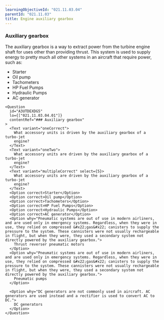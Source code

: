 ```yaml
---
learningObjectiveId: "021.11.03.04"
parentId: "021.11.03"
title: Engine auxiliary gearbox
---
```


### Auxiliary gearbox

The auxiliary gearbox is a way to extract power from the turbine engine shaft
for uses other than providing thrust. This system is used to supply energy to
pretty much all other systems in an aircraft that require power, such as:

- Starter
- Oil pump
- Tachometers
- HP Fuel Pumps
- Hydraulic Pumps
- AC generator

```tsx
<Question
  id="A3UTDEXDG5"
  lo={["021.11.03.04.01"]}
  contentRef="### Auxiliary gearbox"
>
  <Text variant="oneCorrect">
    What accessory units is driven by the auxiliary gearbox of a turbo-jet
    engine?
  </Text>
  <Text variant="oneTwo">
    What accessory units are driven by the auxiliary gearbox of a turbo-jet
    engine?
  </Text>
  <Text variant="multipleCorrect" select={5}>
    What accessory units are driven by the auxiliary gearbox of a turbo-jet
    engine?
  </Text>
  <Option correct>Starter</Option>
  <Option correct>Oil pump</Option>
  <Option correct>Tachometers</Option>
  <Option correct>HP Fuel Pumps</Option>
  <Option correct>Hydraulic Pumps</Option>
  <Option correct>AC generator</Option>
  <Option why="Pneumatic systems are out of use in modern airliners, and are used only in emergency systems. Regardless, when they were in use, they relied on compressed &#x22;gas&#x22; canisters to supply the pressure to the system. These cannisters were not usually rechargeable  in flight, but when they were, they used a secondary system not directly powered by the auxiliary gearbox.">
    Thrust reverser pneumatic motors
  </Option>
  <Option why="Pneumatic systems are out of use in modern airliners, and are used only in emergency systems. Regardless, when they were in use, they relied on compressed &#x22;gas&#x22; canisters to supply the pressure to the system. These cannisters were not usually rechargeable  in flight, but when they were, they used a secondary system not directly powered by the auxiliary gearbox.">
    Pneumatic pumps
  </Option>

  <Option why="DC generators are not commonly used in aircraft. AC generators are used instead and a rectifier is used to convert AC to DC.">
    DC generators
  </Option>
</Question>
```
